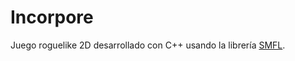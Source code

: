 # Incorpore

Juego roguelike 2D desarrollado con C++ usando la librería [SMFL](https://www.sfml-dev.org/).
